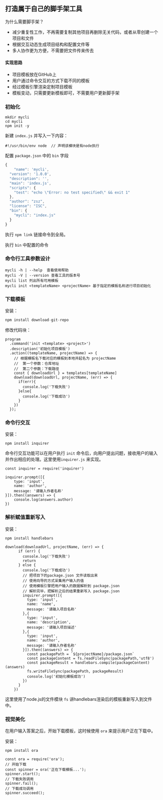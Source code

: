 ## 打造属于自己的脚手架工具

为什么需要脚手架？

- 减少重复性工作，不再需要复制其他项目再删除无关代码，或者从零创建一个项目和文件
- 根据交互动态生成项目结构和配置文件等
- 多人协作更为方便，不需要把文件传来传去

#### 实现思路

- 项目模板放在GitHub上
- 用户通过命令交互的方式下载不同的模板
- 经过模板引擎渲染定制项目模板
- 模板变动，只需要更新模板即可，不需要用户更新脚手架

### 初始化

```
mkdir mycli
cd mycli
npm init -y
```

新建 `index.js` 并写入一下内容：

```
#!/usr/bin/env node  // 声明该模块是有node执行
```

配置 `package.json` 中的 `bin` 字段

```js
{
	"name": 'mycli',
  "version": '1.0.0',
  "description": '',
  "main": 'index.js',
  "scripts": {
    "test": "echo \"Error: no test specified\" && exit 1"
  },
  "author": "zsz",
  "license": "ISC",
  "bin": {
    "mycli": "index.js"
  }
}
```

执行 `npm link` 链接命令到全局。

执行 `bin` 中配置的命令

### 命令行工具参数设计

```
mycli -h | --help  查看使用帮助
mycli -V | --version 查看工具的版本号
mycli list 列出所有可用模板
mycli init <templateName> <projectName> 基于指定的模板名称进行项目初始化
```



### 下载模板

安装：

```js
npm install download-git-repo
```

修改代码块：

```
program
  .command('init <template> <project>')
  .description('初始化项目模板')
  .action((templateName, projectName) => {
    // 根据模板名下载对应的模板到本地并起名为 projectName
    //  第一个参数：仓库地址
    //  第二个参数：下载路径
    const { downloadUrl } = templates[templateName]
    download(downloadUrl, projectName, (err) => {
      if(err){
        console.log('下载失败')
      }else{
        console.log('下载成功')
      }
    })
  });
```

### 命令行交互

安装：

```
npm install inquirer
```

命令行交互功能可以在用户执行 `init` 命令后，向用户提出问题，接收用户的输入并作出相应的处理。这里使用`inquirer.js` 来实现。

```
const inquirer = require('inquirer')

inquirer.prompt([{
	type: 'input',
	name: 'author',
	message: '请输入作者名称'
}]).then((answers) => {
	console.log(answers.author)
})
```

### 解析赋值重新写入

安装：

```
npm install handlebars
```

```
download(downloadUrl, projectName, (err) => {
      if (err) {
        console.log('下载失败')
        return
      } else {
        console.log('下载成功')
        // 把项目下的package.json 文件读取出来
        // 使用向导的方式采集用户输入的值
        // 使用模板引擎把用户输入的数据解析到 package.json
        // 解析完毕，把解析之后的结果重新写入 package.json
        inquirer.prompt([{
          type: 'input',
          name: 'name',
          message: '请输入项目名称'
        },{
          type: 'input',
          name: 'description',
          message: '请输入项目描述'
        },{
          type: 'input',
          name: 'author',
          message: '请输入作者名称'
        }]).then((answers) => {
          const packagePath = `${projectName}/package.json`
          const packageContent = fs.readFileSync(packagePath,'utf8')
          const packageResult = handlebars.compile(packageContent)(answers)
          fs.writeFileSync(packagePath, packageResult)
          console.log('初始化模板成功')
        })
      }
    })
```

这里使用了node.js的文件模块 `fs` 讲handlebars渲染后的模板重新写入到文件中。

### 视觉美化

在用户输入答案之后，开始下载模板，这时候使用 `ora` 来提示用户正在下载中。

安装：

```
npm install ora
```

```
const ora = require('ora');
// 开始下载
const spinner = ora('正在下载模板...');
spinner.start();
// 下载失败调用
spinner.fail();
// 下载成功调用
spinner.succeed();
```

